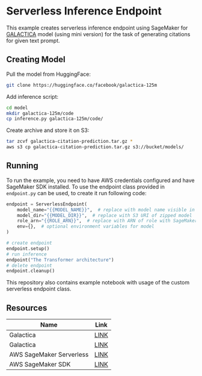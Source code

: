 # Serverless Inference Endpoint

This example creates serverless inference endpoint using SageMaker for [GALACTICA](https://huggingface.co/facebook/galactica-125m)
model (using mini version) for the task of generating citations for given text prompt.

## Creating Model

Pull the model from HuggingFace:

```bash
git clone https://huggingface.co/facebook/galactica-125m
```

Add inference script:

```bash
cd model
mkdir galactica-125m/code
cp inference.py galactica-125m/code/
```

Create archive and store it on S3:

```bash
tar zcvf galactica-citation-prediction.tar.gz *
aws s3 cp galactica-citation-prediction.tar.gz s3://bucket/models/
```

## Running

To run the example, you need to have AWS credentials configured and have SageMaker SDK installed. To use the endpoint
class provided in `endpoint.py` can be used, to create it run following code:

```python
endpoint = ServerlessEndpoint(
    model_name="{{MODEL_NAME}}",  # replace with model name visible in AWS
    model_dir="{{MODEL_DIR}}",  # replace with S3 URI of zipped model
    role_arn="{{ROLE_ARN}}",  # replace with ARN of role with SageMaker permissions
    env={},  # optional environment variables for model
)

# create endpoint
endpoint.setup()
# run inference
endpoint("The Transformer architecture")
# delete endpoint
endpoint.cleanup()
```

This repository also contains example notebook with usage of the custom serverless endpoint class. 

## Resources

| Name                     | Link                                                                              |
|--------------------------|-----------------------------------------------------------------------------------|
| Galactica                | [LINK](https://huggingface.co/facebook/galactica-125m)                            |
| Galactica                | [LINK](https://arxiv.org/abs/2211.09085)                                          |
| AWS SageMaker Serverless | [LINK](https://docs.aws.amazon.com/sagemaker/latest/dg/serverless-endpoints.html) |
| AWS SageMaker SDK        | [LINK](https://sagemaker.readthedocs.io/en/stable/)                               |
